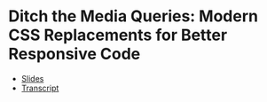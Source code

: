 # Ditch the Media Queries: Modern CSS Replacements for Better Responsive Code

- [Slides](https://docs.google.com/presentation/d/1r9FyoADno7WcNboDKvLSzz03oedU5ZjOL4VBCPpZAmE/edit?usp=sharing)
- [Transcript](https://noiseless-magnolia-2cb.notion.site/50-min-Ditch-the-Media-Queries-Modern-CSS-Replacements-for-Better-Responsive-Code-3fff5169d1ec4158b187144c24e469b2)
